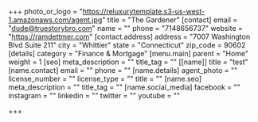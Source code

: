 +++
photo_or_logo = "https://reluxurytemplate.s3-us-west-1.amazonaws.com/agent.jpg"
title = "The Gardener"
[contact]
email = "dude@truestorybro.com"
name = ""
phone = "7148656737"
website = "https://ramdettmer.com"
[contact.address]
address = "7007 Washington Blvd Suite 211"
city = "Whittier"
state = "Connecticut"
zip_code = 90602
[details]
category = "Finance & Mortgage"
[menu.main]
parent = "Home"
weight = 1
[seo]
meta_description = ""
title_tag = ""
[[name]]
title = "test"
[name.contact]
email = ""
phone = ""
[name.details]
agent_photo = ""
license_number = ""
license_type = ""
title = ""
[name.seo]
meta_description = ""
title_tag = ""
[name.social_media]
facebook = ""
instagram = ""
linkedin = ""
twitter = ""
youtube = ""

+++
